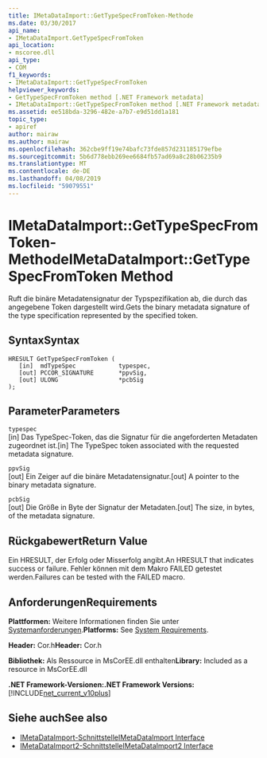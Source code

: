 ```yaml
---
title: IMetaDataImport::GetTypeSpecFromToken-Methode
ms.date: 03/30/2017
api_name:
- IMetaDataImport.GetTypeSpecFromToken
api_location:
- mscoree.dll
api_type:
- COM
f1_keywords:
- IMetaDataImport::GetTypeSpecFromToken
helpviewer_keywords:
- GetTypeSpecFromToken method [.NET Framework metadata]
- IMetaDataImport::GetTypeSpecFromToken method [.NET Framework metadata]
ms.assetid: ee518bda-3296-482e-a7b7-e9d51dd1a181
topic_type:
- apiref
author: mairaw
ms.author: mairaw
ms.openlocfilehash: 362cbe9ff19e74bafc73fde857d231185179efbe
ms.sourcegitcommit: 5b6d778ebb269ee6684fb57ad69a8c28b06235b9
ms.translationtype: MT
ms.contentlocale: de-DE
ms.lasthandoff: 04/08/2019
ms.locfileid: "59079551"
---
```

# <a name="imetadataimportgettypespecfromtoken-method"></a><span data-ttu-id="4cfc8-102">IMetaDataImport::GetTypeSpecFromToken-Methode</span><span class="sxs-lookup"><span data-stu-id="4cfc8-102">IMetaDataImport::GetTypeSpecFromToken Method</span></span>
<span data-ttu-id="4cfc8-103">Ruft die binäre Metadatensignatur der Typspezifikation ab, die durch das angegebene Token dargestellt wird.</span><span class="sxs-lookup"><span data-stu-id="4cfc8-103">Gets the binary metadata signature of the type specification represented by the specified token.</span></span>  
  
## <a name="syntax"></a><span data-ttu-id="4cfc8-104">Syntax</span><span class="sxs-lookup"><span data-stu-id="4cfc8-104">Syntax</span></span>  
  
```  
HRESULT GetTypeSpecFromToken (   
   [in]  mdTypeSpec            typespec,   
   [out] PCCOR_SIGNATURE       *ppvSig,   
   [out] ULONG                 *pcbSig  
);  
```  
  
## <a name="parameters"></a><span data-ttu-id="4cfc8-105">Parameter</span><span class="sxs-lookup"><span data-stu-id="4cfc8-105">Parameters</span></span>  
 `typespec`  
 <span data-ttu-id="4cfc8-106">[in] Das TypeSpec-Token, das die Signatur für die angeforderten Metadaten zugeordnet ist.</span><span class="sxs-lookup"><span data-stu-id="4cfc8-106">[in] The TypeSpec token associated with the requested metadata signature.</span></span>  
  
 `ppvSig`  
 <span data-ttu-id="4cfc8-107">[out] Ein Zeiger auf die binäre Metadatensignatur.</span><span class="sxs-lookup"><span data-stu-id="4cfc8-107">[out] A pointer to the binary metadata signature.</span></span>  
  
 `pcbSig`  
 <span data-ttu-id="4cfc8-108">[out] Die Größe in Byte der Signatur der Metadaten.</span><span class="sxs-lookup"><span data-stu-id="4cfc8-108">[out] The size, in bytes, of the metadata signature.</span></span>  
  
## <a name="return-value"></a><span data-ttu-id="4cfc8-109">Rückgabewert</span><span class="sxs-lookup"><span data-stu-id="4cfc8-109">Return Value</span></span>  
 <span data-ttu-id="4cfc8-110">Ein HRESULT, der Erfolg oder Misserfolg angibt.</span><span class="sxs-lookup"><span data-stu-id="4cfc8-110">An HRESULT that indicates success or failure.</span></span> <span data-ttu-id="4cfc8-111">Fehler können mit dem Makro FAILED getestet werden.</span><span class="sxs-lookup"><span data-stu-id="4cfc8-111">Failures can be tested with the FAILED macro.</span></span>  
  
## <a name="requirements"></a><span data-ttu-id="4cfc8-112">Anforderungen</span><span class="sxs-lookup"><span data-stu-id="4cfc8-112">Requirements</span></span>  
 <span data-ttu-id="4cfc8-113">**Plattformen:** Weitere Informationen finden Sie unter [Systemanforderungen](../../../../docs/framework/get-started/system-requirements.md).</span><span class="sxs-lookup"><span data-stu-id="4cfc8-113">**Platforms:** See [System Requirements](../../../../docs/framework/get-started/system-requirements.md).</span></span>  
  
 <span data-ttu-id="4cfc8-114">**Header:** Cor.h</span><span class="sxs-lookup"><span data-stu-id="4cfc8-114">**Header:** Cor.h</span></span>  
  
 <span data-ttu-id="4cfc8-115">**Bibliothek:** Als Ressource in MsCorEE.dll enthalten</span><span class="sxs-lookup"><span data-stu-id="4cfc8-115">**Library:** Included as a resource in MsCorEE.dll</span></span>  
  
 **<span data-ttu-id="4cfc8-116">.NET Framework-Versionen:</span><span class="sxs-lookup"><span data-stu-id="4cfc8-116">.NET Framework Versions:</span></span>** [!INCLUDE[net_current_v10plus](../../../../includes/net-current-v10plus-md.md)]  
  
## <a name="see-also"></a><span data-ttu-id="4cfc8-117">Siehe auch</span><span class="sxs-lookup"><span data-stu-id="4cfc8-117">See also</span></span>

- [<span data-ttu-id="4cfc8-118">IMetaDataImport-Schnittstelle</span><span class="sxs-lookup"><span data-stu-id="4cfc8-118">IMetaDataImport Interface</span></span>](../../../../docs/framework/unmanaged-api/metadata/imetadataimport-interface.md)
- [<span data-ttu-id="4cfc8-119">IMetaDataImport2-Schnittstelle</span><span class="sxs-lookup"><span data-stu-id="4cfc8-119">IMetaDataImport2 Interface</span></span>](../../../../docs/framework/unmanaged-api/metadata/imetadataimport2-interface.md)
